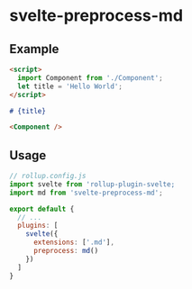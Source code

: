 # svelte-preprocess-md

## Example

```md
<script>
  import Component from './Component';
  let title = 'Hello World';
</script>

# {title}

<Component />
```

## Usage

```js
// rollup.config.js
import svelte from 'rollup-plugin-svelte;
import md from 'svelte-preprocess-md';

export default {
  // ...
  plugins: [
    svelte({
      extensions: ['.md'],
      preprocess: md()
    })
  ]
}
```

